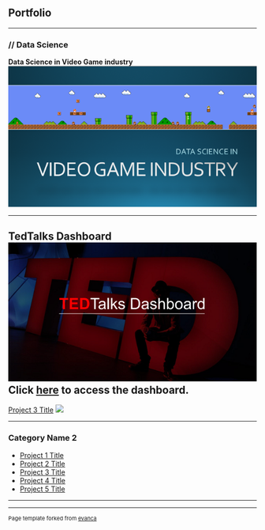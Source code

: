 ## Portfolio

---

### // Data Science
<b>Data Science in Video Game industry</b>
<br>
<a href="pdf/ds_videogame.pdf" target="_blank"><img src="images/ds_videogame.PNG?raw=true"/></a>

---
TedTalks Dashboard
<br>
<a href="pdf/tedtalks_dashboard.pdf" target="_blank"><img src="images/ds_tedtalks.PNG?raw=true"/></a>
<br>
Click <a href="excel/ds-tedtalks_dashboard.xlsx" target="_blank">here</a> to access the dashboard.
---
[Project 3 Title](http://example.com/)
<img src="images/dummy_thumbnail.jpg?raw=true"/>

---

### Category Name 2

- [Project 1 Title](http://example.com/)
- [Project 2 Title](http://example.com/)
- [Project 3 Title](http://example.com/)
- [Project 4 Title](http://example.com/)
- [Project 5 Title](http://example.com/)

---




---
<p style="font-size:11px">Page template forked from <a href="https://github.com/evanca/quick-portfolio">evanca</a></p>
<!-- Remove above link if you don't want to attibute -->
